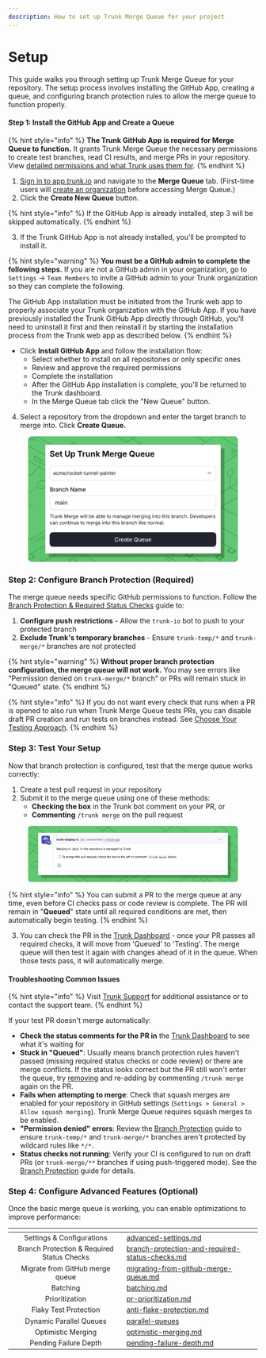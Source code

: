 ```yaml
---
description: How to set up Trunk Merge Queue for your project
---
```


# Setup

This guide walks you through setting up Trunk Merge Queue for your repository. The setup process involves installing the GitHub App, creating a queue, and configuring branch protection rules to allow the merge queue to function properly.

#### Step 1: Install the GitHub App and Create a Queue

{% hint style="info" %}
**The Trunk GitHub App is required for Merge Queue to function.** It grants Trunk Merge Queue the necessary permissions to create test branches, read CI results, and merge PRs in your repository. View [detailed permissions and what Trunk uses them for](../../setup-and-configuration/managing-your-organization/github-app-permissions.md).&#x20;
{% endhint %}

1. [Sign in to app.trunk.io](https://app.trunk.io/login) and navigate to the **Merge Queue** tab. (First-time users will [create an organization](../../setup-and-configuration/connecting-to-trunk.md) before accessing Merge Queue.)
2. Click the **Create New Queue** button.

{% hint style="info" %}
If the GitHub App is already installed, step 3 will be skipped automatically.
{% endhint %}

3. If the Trunk GitHub App is not already installed, you'll be prompted to install it.&#x20;

{% hint style="warning" %}
**You must be a GitHub admin to complete the following steps.** If you are not a GitHub admin in your organization, go to `Settings` → `Team Members` to invite a GitHub admin to your Trunk organization so they can complete the following.

The GitHub App installation must be initiated from the Trunk web app to properly associate your Trunk organization with the GitHub App. If you have previously installed the Trunk GitHub App directly through GitHub, you'll need to uninstall it first and then reinstall it by starting the installation process from the Trunk web app as described below.
{% endhint %}

* Click **Install GitHub App** and follow the installation flow:
  * Select whether to install on all repositories or only specific ones
  * Review and approve the required permissions
  * Complete the installation
  * After the GitHub App installation is complete, you'll be returned to the Trunk dashboard.
  * In the Merge Queue tab click the "New Queue" button.&#x20;

4. Select a repository from the dropdown and enter the target branch to merge into. Click **Create Queue.**

<figure><img src="../../.gitbook/assets/merge-add-repo (1).png" alt=""><figcaption></figcaption></figure>

### Step 2: Configure Branch Protection (Required)

The merge queue needs specific GitHub permissions to function. Follow the [Branch Protection & Required Status Checks](branch-protection-and-required-status-checks.md) guide to:

1. **Configure push restrictions** - Allow the `trunk-io` bot to push to your protected branch
2. **Exclude Trunk's temporary branches** - Ensure `trunk-temp/*` and `trunk-merge/*` branches are not protected

{% hint style="warning" %}
**Without proper branch protection configuration, the merge queue will not work.** You may see errors like "Permission denied on `trunk-merge/*` branch" or PRs will remain stuck in "Queued" state.
{% endhint %}

{% hint style="info" %}
If you do not want every check that runs when a PR is opened to also run when Trunk Merge Queue tests PRs, you can disable draft PR creation and run tests on branches instead. See [Choose Your Testing Approach](branch-protection-and-required-status-checks.md#choose-your-testing-approach).
{% endhint %}

### Step 3: Test Your Setup

Now that branch protection is configured, test that the merge queue works correctly:

1. Create a test pull request in your repository
2. Submit it to the merge queue using one of these methods:
   * **Checking the box** in the Trunk bot comment on your PR, or
   * **Commenting** `/trunk merge` on the pull request

<figure><img src="../../.gitbook/assets/merge-github-comment.png" alt=""><figcaption></figcaption></figure>

{% hint style="info" %}
You can submit a PR to the merge queue at any time, even before CI checks pass or code review is complete. The PR will remain in "**Queued**" state until all required conditions are met, then automatically begin testing.
{% endhint %}

3. You can check the PR in the [Trunk Dashboard](https://app.trunk.io/) - once your PR passes all required checks, it will move from 'Queued' to 'Testing'. The merge queue will then test it again with changes ahead of it in the queue. When those tests pass, it will automatically merge.

#### Troubleshooting Common Issues

{% hint style="info" %}
Visit [Trunk Support](../../support.md) for additional assistance or to contact the support team.
{% endhint %}

If your test PR doesn't merge automatically:

* **Check the status comments for the PR in** the [Trunk Dashboard](https://app.trunk.io/) to see what it's waiting for
* **Stuck in "Queued"**: Usually means branch protection rules haven't passed (missing required status checks or code review) or there are merge conflicts. If the status looks correct but the PR still won't enter the queue, try [removing](../managing-merge-queue/using-the-webapp.md#manually-restarting-failed-prs) and re-adding by commenting `/trunk merge` again on the PR.
* **Fails when attempting to merge**: Check that squash merges are enabled for your repository in GitHub settings (`Settings > General > Allow squash merging`). Trunk Merge Queue requires squash merges to be enabled.
* **"Permission denied" errors**: Review the [Branch Protection](branch-protection-and-required-status-checks.md#configure-branch-protection-rules) guide to ensure `trunk-temp/*` and `trunk-merge/*` branches aren't protected by wildcard rules like `*/*`.
* **Status checks not running**: Verify your CI is configured to run on draft PRs (or `trunk-merge/**` branches if using push-triggered mode). See the [Branch Protection](branch-protection-and-required-status-checks.md#configure-branch-protection-rules) guide for details.

### Step 4: Configure Advanced Features (Optional)

Once the basic merge queue is working, you can enable optimizations to improve performance:&#x20;

<table data-view="cards"><thead><tr><th align="center"></th><th data-hidden data-card-target data-type="content-ref"></th></tr></thead><tbody><tr><td align="center">Settings &#x26; Configurations</td><td><a href="advanced-settings.md">advanced-settings.md</a></td></tr><tr><td align="center">Branch Protection &#x26; Required Status Checks</td><td><a href="branch-protection-and-required-status-checks.md">branch-protection-and-required-status-checks.md</a></td></tr><tr><td align="center">Migrate from GitHub merge queue</td><td><a href="../migrating-from-github-merge-queue.md">migrating-from-github-merge-queue.md</a></td></tr><tr><td align="center">Batching</td><td><a href="../concepts/batching.md">batching.md</a></td></tr><tr><td align="center">Prioritization</td><td><a href="../pr-prioritization.md">pr-prioritization.md</a></td></tr><tr><td align="center">Flaky Test Protection</td><td><a href="../concepts/anti-flake-protection.md">anti-flake-protection.md</a></td></tr><tr><td align="center">Dynamic Parallel Queues</td><td><a href="../concepts-and-optimizations/parallel-queues/">parallel-queues</a></td></tr><tr><td align="center">Optimistic Merging</td><td><a href="../concepts/optimistic-merging.md">optimistic-merging.md</a></td></tr><tr><td align="center">Pending Failure Depth</td><td><a href="../concepts/pending-failure-depth.md">pending-failure-depth.md</a></td></tr></tbody></table>
